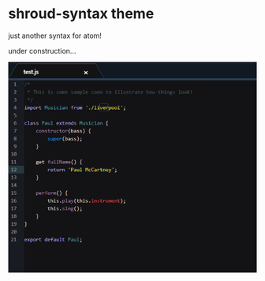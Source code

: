 # shroud-syntax theme

just another syntax for atom!

under construction...

![A screenshot](https://github.com/Quichei/atom-shroud-syntax/raw/master/syntax%20pic.png)
